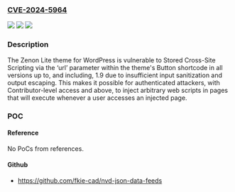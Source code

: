 ### [CVE-2024-5964](https://cve.mitre.org/cgi-bin/cvename.cgi?name=CVE-2024-5964)
![](https://img.shields.io/static/v1?label=Product&message=Zenon%20Lite&color=blue)
![](https://img.shields.io/static/v1?label=Version&message=*%3C%3D%201.9%20&color=brighgreen)
![](https://img.shields.io/static/v1?label=Vulnerability&message=CWE-79%20Improper%20Neutralization%20of%20Input%20During%20Web%20Page%20Generation%20('Cross-site%20Scripting')&color=brighgreen)

### Description

The Zenon Lite theme for WordPress is vulnerable to Stored Cross-Site Scripting via the ‘url’ parameter within the theme's Button shortcode in all versions up to, and including, 1.9 due to insufficient input sanitization and output escaping. This makes it possible for authenticated attackers, with Contributor-level access and above, to inject arbitrary web scripts in pages that will execute whenever a user accesses an injected page.

### POC

#### Reference
No PoCs from references.

#### Github
- https://github.com/fkie-cad/nvd-json-data-feeds

